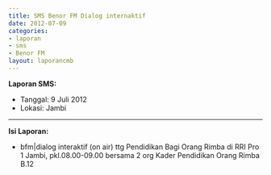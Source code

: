 ```yaml
---
title: SMS Benor FM Dialog internaktif
date: 2012-07-09
categories:
- laporan
- sms
- Benor FM
layout: laporancmb
---
```


**Laporan SMS:**
  * Tanggal: 9 Juli 2012
  * Lokasi: Jambi

---

**Isi Laporan:**
  * bfm|dialog interaktif (on air) ttg Pendidikan Bagi Orang Rimba di RRI Pro 1 Jambi, pkl.08.00-09.00 bersama 2 org Kader Pendidikan Orang Rimba B.12 
